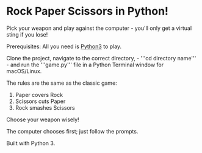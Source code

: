 # Rock Paper Scissors in Python!

Pick your weapon and play against the computer - you'll only get a virtual sting if you lose!

Prerequisites: All you need is [Python3](https://www.python.org) to play.

Clone the project, navigate to the correct directory, - '''cd directory name''' - and run the '''game.py''' file in a Python Terminal window for macOS/Linux.

The rules are the same as the classic game:
1. Paper covers Rock
2. Scissors cuts Paper
3. Rock smashes Scissors

Choose your weapon wisely!

The computer chooses first; just follow the prompts.

Built with Python 3.